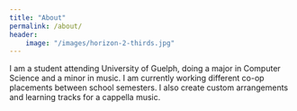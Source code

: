 ```yaml
---
title: "About"
permalink: /about/
header:
    image: "/images/horizon-2-thirds.jpg"
---
```

I am a student attending University of Guelph, doing a major in Computer Science and a minor in music. I am currently working different co-op placements between school semesters. I also create custom arrangements and learning tracks for a cappella music.